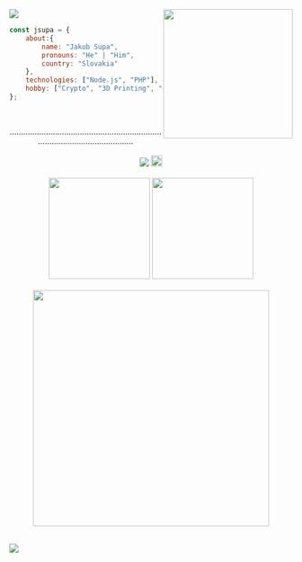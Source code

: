 
<img src="https://creepy-corp.eu/pika-bg.png">
<img align='right' src="https://creepy-corp.eu/pika.gif" width="230">
<br>

```js
const jsupa = {
    about:{
        name: "Jakub Supa",
        pronouns: "He" | "Him",
        country: "Slovakia"
    },
    technologies: ["Node.js", "PHP"],
    hobby: ["Crypto", "3D Printing", "IoT"]
};
  ```
  <br>
  <p align="center">
  .............................................................................................................<br><br>
  <img src="https://visitor-badge.glitch.me/badge?page_id=jsupa.jsupa"> <a href='https://ko-fi.com/Y8Y246Y0V' target='_blank'><img src="https://img.shields.io/badge/buy%20me%20a%20coffee-donate-yellow.svg" alt="Buy Me A Coffee donate button" height="20px"/></a>
  <br><br>
  <img src="https://github-readme-stats.vercel.app/api/top-langs?username=jsupa&theme=dark&layout=compact" height="180">
  <img src="https://github-readme-stats.vercel.app/api?username=jsupa&show_icons=true&theme=dark" height="180"><br><br>
  <img src="https://github-readme-stats.vercel.app/api/wakatime?username=jsupa&theme=dark&layout=compact" width="420">
  </p><br>
  <img src="https://creepy-corp.eu/pika-bg-bottom.png">
